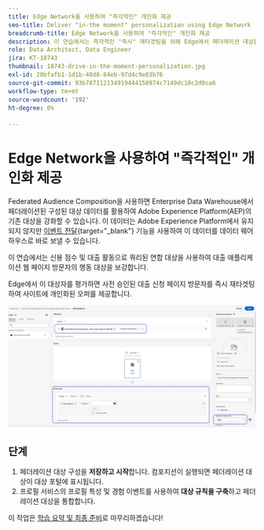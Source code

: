 ```yaml
---
title: Edge Network을 사용하여 "즉각적인" 개인화 제공
seo-title: Deliver "in-the moment" personalization using Edge Network | Engage with audiences directly from your data warehouse using Federated Audience Composition
breadcrumb-title: Edge Network을 사용하여 "즉각적인" 개인화 제공
description: 이 연습에서는 즉각적인 "즉시" 재타겟팅을 위해 Edge에서 페더레이션 대상을 평가합니다.
role: Data Architect, Data Engineer
jira: KT-18743
thumbnail: 18743-drive-in-the-moment-personalization.jpg
exl-id: 20bfafb1-1d1b-48d8-84eb-97d4c9e03b76
source-git-commit: 93b787112134919444150974c7149dc10c2d0ca6
workflow-type: tm+mt
source-wordcount: '192'
ht-degree: 0%

---
```


# Edge Network을 사용하여 &quot;즉각적인&quot; 개인화 제공

Federated Audience Composition을 사용하면 Enterprise Data Warehouse에서 페더레이션된 구성된 대상 데이터를 활용하여 Adobe Experience Platform(AEP)의 기존 대상을 강화할 수 있습니다. 이 데이터는 Adobe Experience Platform에서 유지되지 않지만 [이벤트 전달](https://experienceleague.adobe.com/ko/docs/experience-platform/tags/event-forwarding/overview){target="_blank"} 기능을 사용하여 이 데이터를 데이터 웨어하우스로 바로 보낼 수 있습니다.

이 연습에서는 신용 점수 및 대출 활동으로 쿼리된 연합 대상을 사용하여 대출 애플리케이션 웹 페이지 방문자의 행동 대상을 보강합니다.

Edge에서 이 대상자를 평가하면 사전 승인된 대출 신청 페이지 방문자를 즉시 재타겟팅하여 사이트에 개인화된 오퍼를 제공합니다.

![edge-audience-enrich](assets/edge-audience-enrich.png)

## 단계

1. 페더레이션 대상 구성을 **저장하고 시작**&#x200B;합니다. 컴포지션이 실행되면 페더레이션 대상이 대상 포털에 표시됩니다.
2. 프로필 서비스의 프로필 특성 및 경험 이벤트를 사용하여 **대상 규칙을 구축**&#x200B;하고 페더레이션 대상을 통합합니다.

이 작업은 [학습 요약 및 최종 준비](conclusion.md)로 마무리하겠습니다!
